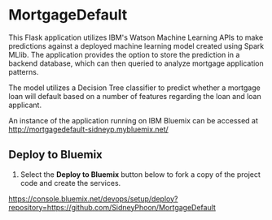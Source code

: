 # MortgageDefault

This Flask application utilizes IBM's Watson Machine Learning APIs to make predictions against a deployed machine learning
model created using Spark MLlib. The application provides the option to store the prediction in a backend database, which can then
queried to analyze mortgage application patterns.

The model utilizes a Decision Tree classifier to predict whether a mortgage loan will default based on a number of features
regarding the loan and loan applicant.

An instance of the application running on IBM Bluemix can be accessed at http://mortgagedefault-sidneyp.mybluemix.net/ 

## Deploy to Bluemix

1. Select the **Deploy to Bluemix** button below to fork a copy of the project code and create the services.


  https://console.bluemix.net/devops/setup/deploy?repository=https://github.com/SidneyPhoon/MortgageDefault

